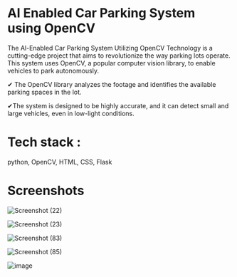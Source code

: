 # AI Enabled Car Parking System using OpenCV
The Al-Enabled Car Parking System Utilizing OpenCV Technology is a cutting-edge project
that aims to revolutionize the way parking lots operate. This system uses OpenCV, a
popular computer vision library, to enable vehicles to park autonomously.

✔ The OpenCV library analyzes the footage and identifies the available parking
spaces in the lot.

✔The system is designed to be highly accurate, and it can detect small and large
vehicles, even in low-light conditions.

# Tech stack :
python,
OpenCV,
HTML,
CSS,
Flask

# Screenshots
![Screenshot (22)](https://github.com/jyoshnz/SmartInternz/assets/116663727/26777f25-e3bf-4a6e-abb0-b32f39372892)

![Screenshot (23)](https://github.com/jyoshnz/SmartInternz/assets/116663727/0b9bd582-2933-4255-8175-69d46fc7fce9)

![Screenshot (83)](https://github.com/jyoshnz/SmartInternz/assets/116663727/7d2bc464-6f7b-4b21-ba12-89116c6c2325)

![Screenshot (85)](https://github.com/jyoshnz/SmartInternz/assets/116663727/27c24efb-c231-4f46-b4dc-deaac57581e3)

![image](https://github.com/jyoshnz/SmartInternz/assets/116663727/959969fc-7c9d-404b-9010-a71864534cce)




